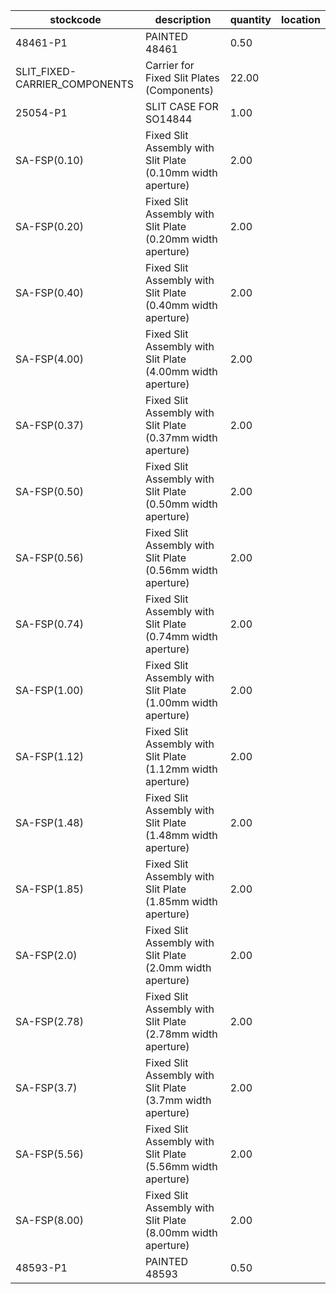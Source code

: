 |stockcode|description|quantity|location|
|---------|-----------|--------|--------|
|48461-P1|PAINTED 48461|0.50||
|SLIT_FIXED-CARRIER_COMPONENTS|Carrier for Fixed Slit Plates (Components)|22.00||
|25054-P1|SLIT CASE FOR SO14844|1.00||
|SA-FSP(0.10)|Fixed Slit Assembly with Slit Plate (0.10mm width aperture)|2.00||
|SA-FSP(0.20)|Fixed Slit Assembly with Slit Plate (0.20mm width aperture)|2.00||
|SA-FSP(0.40)|Fixed Slit Assembly with Slit Plate (0.40mm width aperture)|2.00||
|SA-FSP(4.00)|Fixed Slit Assembly with Slit Plate (4.00mm width aperture)|2.00||
|SA-FSP(0.37)|Fixed Slit Assembly with Slit Plate (0.37mm width aperture)|2.00||
|SA-FSP(0.50)|Fixed Slit Assembly with Slit Plate (0.50mm width aperture)|2.00||
|SA-FSP(0.56)|Fixed Slit Assembly with Slit Plate (0.56mm width aperture)|2.00||
|SA-FSP(0.74)|Fixed Slit Assembly with Slit Plate (0.74mm width aperture)|2.00||
|SA-FSP(1.00)|Fixed Slit Assembly with Slit Plate (1.00mm width aperture)|2.00||
|SA-FSP(1.12)|Fixed Slit Assembly with Slit Plate (1.12mm width aperture)|2.00||
|SA-FSP(1.48)|Fixed Slit Assembly with Slit Plate (1.48mm width aperture)|2.00||
|SA-FSP(1.85)|Fixed Slit Assembly with Slit Plate (1.85mm width aperture)|2.00||
|SA-FSP(2.0)|Fixed Slit Assembly with Slit Plate (2.0mm width aperture)|2.00||
|SA-FSP(2.78)|Fixed Slit Assembly with Slit Plate (2.78mm width aperture)|2.00||
|SA-FSP(3.7)|Fixed Slit Assembly with Slit Plate (3.7mm width aperture)|2.00||
|SA-FSP(5.56)|Fixed Slit Assembly with Slit Plate (5.56mm width aperture)|2.00||
|SA-FSP(8.00)|Fixed Slit Assembly with Slit Plate (8.00mm width aperture)|2.00||
|48593-P1|PAINTED 48593|0.50||
